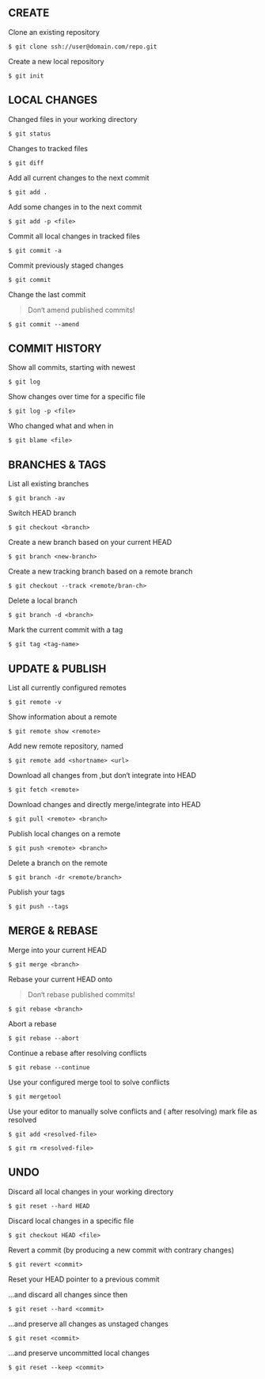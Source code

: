 ## CREATE

Clone an existing repository

    $ git clone ssh://user@domain.com/repo.git

Create a new local repository

    $ git init


## LOCAL CHANGES

Changed files in your working directory

    $ git status

Changes to tracked files

    $ git diff

Add all current changes to the next commit

    $ git add .

Add some changes in <file> to the next commit

    $ git add -p <file>

Commit all local changes in tracked files

    $ git commit -a

Commit previously staged changes

    $ git commit

Change the last commit
> Don‘t amend published commits!

    $ git commit --amend

## COMMIT HISTORY

Show all commits, starting with newest

    $ git log

Show changes over time for a specific file

    $ git log -p <file>

Who changed what and when in <file>

    $ git blame <file>


## BRANCHES & TAGS

List all existing branches

    $ git branch -av

Switch HEAD branch

    $ git checkout <branch>

Create a new branch based on your current HEAD

    $ git branch <new-branch>

Create a new tracking branch based on a remote branch

    $ git checkout --track <remote/bran-ch>

Delete a local branch

    $ git branch -d <branch>

Mark the current commit with a tag

    $ git tag <tag-name>


## UPDATE & PUBLISH

List all currently configured remotes

    $ git remote -v

Show information about a remote

    $ git remote show <remote>

Add new remote repository, named <remote> 

    $ git remote add <shortname> <url>

Download all changes from <remote>,but don‘t integrate into HEAD

    $ git fetch <remote>

Download changes and directly merge/integrate into HEAD

    $ git pull <remote> <branch>

Publish local changes on a remote

    $ git push <remote> <branch>

Delete a branch on the remote

    $ git branch -dr <remote/branch>

Publish your tags

    $ git push --tags


## MERGE & REBASE

Merge <branch> into your current HEAD

    $ git merge <branch>

Rebase your current HEAD onto <branch>
> Don‘t rebase published commits!

    $ git rebase <branch>

Abort a rebase

    $ git rebase --abort

Continue a rebase after resolving conflicts

    $ git rebase --continue

Use your configured merge tool to solve conflicts

    $ git mergetool

Use your editor to manually solve conflicts and (  after resolving) mark file as resolved

    $ git add <resolved-file>

    $ git rm <resolved-file>


## UNDO

Discard all local changes in your working directory

    $ git reset --hard HEAD

Discard local changes in a specific file 

    $ git checkout HEAD <file>

Revert a commit (by producing a new commit with contrary changes)

    $ git revert <commit>

Reset your HEAD pointer to a previous commit

...and discard all changes since then

    $ git reset --hard <commit>

...and preserve all changes as unstaged
changes

    $ git reset <commit>

...and preserve uncommitted local changes

    $ git reset --keep <commit>
